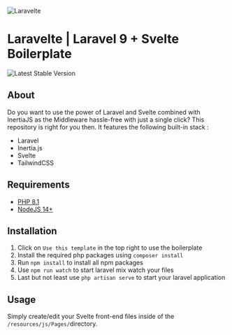 ![Laravelte](https://i.imgur.com/Nmvr35n.png)
# Laravelte | Laravel 9 + Svelte Boilerplate

![Latest Stable Version](https://img.shields.io/badge/stable-1.1-success)

## About

Do you want to use the power of Laravel and Svelte combined with InertiaJS as the Middleware hassle-free with just a single click?
This repository is right for you then.
It features the following built-in stack :

- Laravel
- Inertia.js
- Svelte
- TailwindCSS

## Requirements

* [PHP 8.1](https://www.php.net/releases/8.1/en.php)
* [NodeJS 14+](https://nodejs.org/en/)

## Installation

1. Click on `Use this template` in the top right to use the boilerplate
2. Install the required php packages using `composer install`
3. Run `npm install` to install all npm packages
4. Use `npm run watch` to start laravel mix watch your files
5. Last but not least use `php artisan serve` to start your laravel application

## Usage

Simply create/edit your Svelte front-end files inside of the `/resources/js/Pages/`directory.
